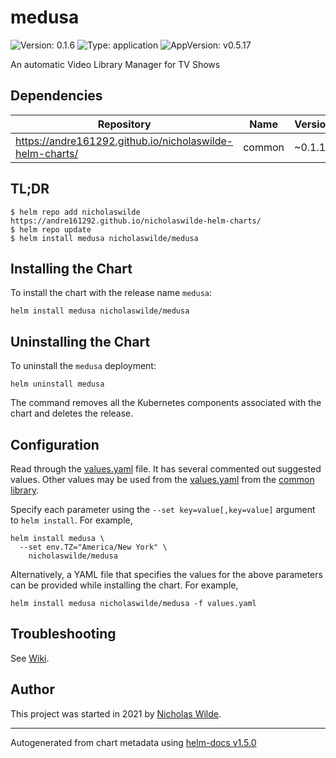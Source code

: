 # medusa

![Version: 0.1.6](https://img.shields.io/badge/Version-0.1.6-informational?style=flat-square) ![Type: application](https://img.shields.io/badge/Type-application-informational?style=flat-square) ![AppVersion: v0.5.17](https://img.shields.io/badge/AppVersion-v0.5.17-informational?style=flat-square)

An automatic Video Library Manager for TV Shows

## Dependencies

| Repository | Name | Version |
|------------|------|---------|
| https://andre161292.github.io/nicholaswilde-helm-charts/ | common | ~0.1.13 |

## TL;DR
```console
$ helm repo add nicholaswilde https://andre161292.github.io/nicholaswilde-helm-charts/
$ helm repo update
$ helm install medusa nicholaswilde/medusa
```

## Installing the Chart
To install the chart with the release name `medusa`:
```console
helm install medusa nicholaswilde/medusa
```

## Uninstalling the Chart
To uninstall the `medusa` deployment:
```console
helm uninstall medusa
```
The command removes all the Kubernetes components associated with the chart and deletes the release.

## Configuration

Read through the [values.yaml](./values.yaml) file. It has several commented out suggested values.
Other values may be used from the [values.yaml](../common/values.yaml) from the [common library](../common).

Specify each parameter using the `--set key=value[,key=value]` argument to `helm install`. For example,
```console
helm install medusa \
  --set env.TZ="America/New York" \
    nicholaswilde/medusa
```

Alternatively, a YAML file that specifies the values for the above parameters can be provided while installing the chart.
For example,
```console
helm install medusa nicholaswilde/medusa -f values.yaml
```

## Troubleshooting
See [Wiki](https://github.com/nicholaswilde/helm-charts/wiki/Troubleshooting).

## Author
This project was started in 2021 by [Nicholas Wilde](https://github.com/nicholaswilde).

----------------------------------------------
Autogenerated from chart metadata using [helm-docs v1.5.0](https://github.com/norwoodj/helm-docs/releases/v1.5.0)

